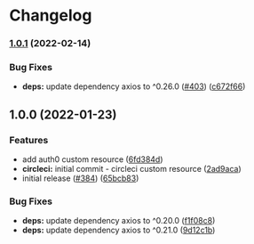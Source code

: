# Changelog

### [1.0.1](https://github.com/erezrokah/aws-custom-resources/compare/circleci-custom-resource-v1.0.0...circleci-custom-resource-v1.0.1) (2022-02-14)


### Bug Fixes

* **deps:** update dependency axios to ^0.26.0 ([#403](https://github.com/erezrokah/aws-custom-resources/issues/403)) ([c672f66](https://github.com/erezrokah/aws-custom-resources/commit/c672f6680d4b301fed147cb6df622676803535d6))

## 1.0.0 (2022-01-23)


### Features

* add auth0 custom resource ([6fd384d](https://github.com/erezrokah/aws-custom-resources/commit/6fd384dd178d00dc9b9900bbf107748b096c6eed))
* **circleci:** initial commit - circleci custom resource ([2ad9aca](https://github.com/erezrokah/aws-custom-resources/commit/2ad9aca26c0e7b7d5fa09d46ba34a3da5faad3ea))
* initial release ([#384](https://github.com/erezrokah/aws-custom-resources/issues/384)) ([65bcb83](https://github.com/erezrokah/aws-custom-resources/commit/65bcb838ef2bf3ff1b67a4c911b3062bb12f8fe9))


### Bug Fixes

* **deps:** update dependency axios to ^0.20.0 ([f1f08c8](https://github.com/erezrokah/aws-custom-resources/commit/f1f08c8523f93f630a9fc6919a57f5cd0d367f3e))
* **deps:** update dependency axios to ^0.21.0 ([9d12c1b](https://github.com/erezrokah/aws-custom-resources/commit/9d12c1bebf5b9f65ea8516f483804877a8732507))
